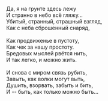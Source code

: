 Да, я на грунте здесь лежу<br />
И странно в небо всё гляжу…<br />
Убитый, странный, страшный взгляд,<br />
Как с неба сброшенный снаряд,<br />
<br />
Как продвиженье в пустоту,<br />
Как чек за нашу простоту.<br />
Бредовых мыслей рвётся нить,<br />
И так легко, и можно жить.<br />
<br />
И снова с миром связь рубить,<br />
Завыть, как волки могут выть,<br />
Душить, взорвать, забыть и бить,<br />
И -- быть, как только можно быть...<br />
</br>